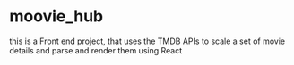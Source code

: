 # moovie_hub
this is a Front end project, that uses the TMDB APIs to scale a set of movie details and parse and render them using React
